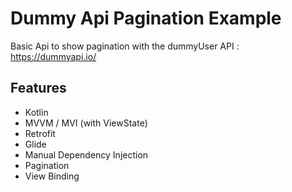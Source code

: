 # Dummy Api Pagination Example
Basic Api to show pagination with the dummyUser API : https://dummyapi.io/


## Features
* Kotlin
* MVVM / MVI (with ViewState)
* Retrofit
* Glide
* Manual Dependency Injection
* Pagination
* View Binding

